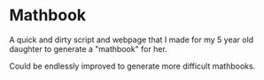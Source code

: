 # Mathbook

A quick and dirty script and webpage that I made for my 5 year old daughter to generate a "mathbook" for her.

Could be endlessly improved to generate more difficult mathbooks.